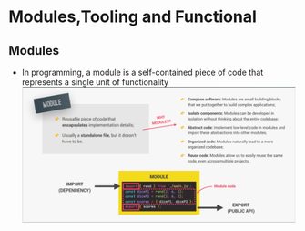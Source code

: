 # Modules,Tooling and Functional

## Modules
- In programming, a module is a self-contained piece of code that represents a single unit of functionality
![Modules](Screenshot_63.png)
